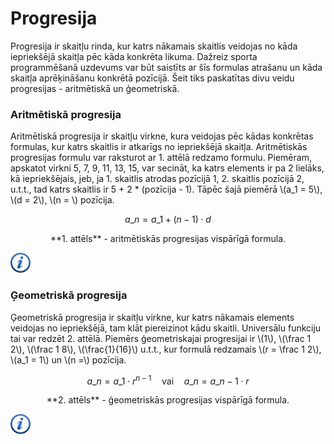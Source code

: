 # Progresija

Progresija ir skaitļu rinda, kur katrs nākamais skaitlis veidojas no kāda iepriekšējā skaitļa pēc kāda konkrēta likuma. Dažreiz sporta programmēšanā uzdevums var būt saistīts ar šīs formulas atrašanu un kāda skaitļa aprēķināšanu konkrētā pozīcijā. Šeit tiks paskatītas divu veidu progresijas - aritmētiskā un ģeometriskā.

### Aritmētiskā progresija

Aritmētiskā progresija ir skaitļu virkne, kura veidojas pēc kādas konkrētas formulas, kur katrs skaitlis ir atkarīgs no iepriekšējā skaitļa. Aritmētiskās progresijas formulu var raksturot ar 1. attēlā redzamo formulu. Piemēram, apskatot virkni 5, 7, 9, 11, 13, 15, var secināt, ka katrs elements ir pa 2 lielāks, kā iepriekšējais, jeb, ja 1. skaitlis atrodas pozīcijā 1, 2. skaitlis pozīcijā 2, u.t.t., tad katrs skaitlis ir 5 + 2 * (pozīcija - 1). Tāpēc šajā piemērā \\(a\_1 = 5\\), \\(d = 2\\), \\(n = \\) pozīcija.

<!--<center><img alt="Aritmētiskās progresijas vispārīgā formula" src="/media/theory/progression_arithmetic.gif" /></center>-->

$$a\_n = a\_1 + (n-1) \cdot d$$

<center>**1. attēls** - aritmētiskās progresijas vispārīgā formula.</center>


<a href="http://en.wikipedia.org/wiki/Arithmetic_progression" target="_blank">![Vairāk informācija](/media/theory/information.png)</a>

### Ģeometriskā progresija

Ģeometriskā progresija ir skaitļu virkne, kur katrs nākamais elements veidojas no iepriekšējā, tam klāt piereizinot kādu skaitli. Universālu funkciju tai var redzēt 2. attēlā. Piemērs ģeometriskajai progresijai ir \\(1\\), \\(\frac 1 2\\), \\(\frac 1 8\\), \\(\frac{1}{16}\\) u.t.t., kur formulā redzamais \\(r = \frac 1 2\\), \\(a\_1 = 1\\) un \\(n =\\) pozīcija.

$$a\_n = a\_1 \cdot r^{n-1} \quad \text{vai} \quad a\_n = a\_{n-1} \cdot r$$

<center>**2. attēls** - ģeometriskās progresijas vispārīgā formula.</center>

<a href="http://en.wikipedia.org/wiki/Geometric_progression" target="_blank">![Vairāk informācija](/media/theory/information.png)</a>